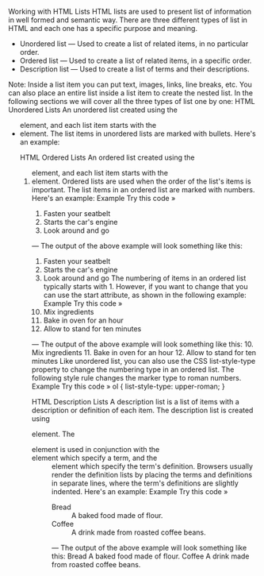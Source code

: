 Working with HTML Lists
HTML lists are used to present list of information in well formed and semantic way. There are three different types of list in HTML and each one has a specific purpose and meaning.
* Unordered list — Used to create a list of related items, in no particular order.
* Ordered list — Used to create a list of related items, in a specific order.
* Description list — Used to create a list of terms and their descriptions.

Note: Inside a list item you can put text, images, links, line breaks, etc. You can also place an entire list inside a list item to create the nested list.
In the following sections we will cover all the three types of list one by one:
HTML Unordered Lists
An unordered list created using the <ul> element, and each list item starts with the <li> element.
The list items in unordered lists are marked with bullets. Here's an example:



HTML Ordered Lists
An ordered list created using the <ol> element, and each list item starts with the <li> element. Ordered lists are used when the order of the list's items is important.
The list items in an ordered list are marked with numbers. Here's an example:
Example
Try this code »
<ol>
    <li>Fasten your seatbelt</li>
    <li>Starts the car's engine</li>
    <li>Look around and go</li>
</ol>





— The output of the above example will look something like this:
1. Fasten your seatbelt
2. Starts the car's engine
3. Look around and go
The numbering of items in an ordered list typically starts with 1. However, if you want to change that you can use the start attribute, as shown in the following example:
Example
Try this code »
<ol start="10">
    <li>Mix ingredients</li>
    <li>Bake in oven for an hour</li>
    <li>Allow to stand for ten minutes</li>
</ol>





— The output of the above example will look something like this:
10. Mix ingredients
11. Bake in oven for an hour
12. Allow to stand for ten minutes
Like unordered list, you can also use the CSS list-style-type property to change the numbering type in an ordered list. The following style rule changes the marker type to roman numbers.
Example
Try this code »
ol {
    list-style-type: upper-roman;
}

HTML Description Lists
A description list is a list of items with a description or definition of each item.
The description list is created using <dl> element. The <dl> element is used in conjunction with the <dt> element which specify a term, and the <dd> element which specify the term's definition.
Browsers usually render the definition lists by placing the terms and definitions in separate lines, where the term's definitions are slightly indented. Here's an example:
Example
Try this code »
<dl>
    <dt>Bread</dt>
    <dd>A baked food made of flour.</dd>
    <dt>Coffee</dt>
    <dd>A drink made from roasted coffee beans.</dd>
</dl>






— The output of the above example will look something like this:
Bread
A baked food made of flour.
Coffee
A drink made from roasted coffee beans.

